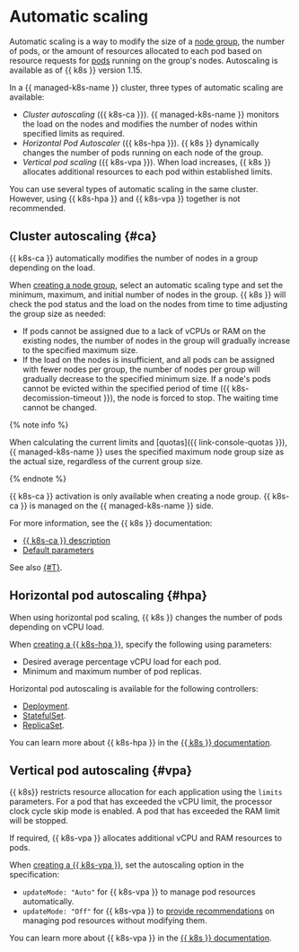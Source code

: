 # Automatic scaling

Automatic scaling is a way to modify the size of a [node group](./index.md#node-group), the number of pods, or the amount of resources allocated to each pod based on resource requests for [pods](./index.md#pod) running on the group's nodes. Autoscaling is available as of {{ k8s }} version 1.15.

In a {{ managed-k8s-name }} cluster, three types of automatic scaling are available:
* _Cluster autoscaling_ ({{ k8s-ca }}). {{ managed-k8s-name }} monitors the load on the nodes and modifies the number of nodes within specified limits as required.
* _Horizontal Pod Autoscaler_ ({{ k8s-hpa }}). {{ k8s }} dynamically changes the number of pods running on each node of the group.
* _Vertical pod scaling_ ({{ k8s-vpa }}). When load increases, {{ k8s }} allocates additional resources to each pod within established limits.

You can use several types of automatic scaling in the same cluster. However, using {{ k8s-hpa }} and {{ k8s-vpa }} together is not recommended.

## Cluster autoscaling {#ca}

{{ k8s-ca }} automatically modifies the number of nodes in a group depending on the load.

When [creating a node group](../operations/node-group/node-group-create.md), select an automatic scaling type and set the minimum, maximum, and initial number of nodes in the group. {{ k8s }} will check the pod status and the load on the nodes from time to time adjusting the group size as needed:
* If pods cannot be assigned due to a lack of vCPUs or RAM on the existing nodes, the number of nodes in the group will gradually increase to the specified maximum size.
* If the load on the nodes is insufficient, and all pods can be assigned with fewer nodes per group, the number of nodes per group will gradually decrease to the specified minimum size. If a node's pods cannot be evicted within the specified period of time ({{ k8s-decomission-timeout }}), the node is forced to stop. The waiting time cannot be changed.

{% note info %}

When calculating the current limits and [quotas]({{ link-console-quotas }}), {{ managed-k8s-name }} uses the specified maximum node group size as the actual size, regardless of the current group size.

{% endnote %}

{{ k8s-ca }} activation is only available when creating a node group. {{ k8s-ca }} is managed on the {{ managed-k8s-name }} side.

For more information, see the {{ k8s }} documentation:

* [{{ k8s-ca }} description](https://github.com/kubernetes/autoscaler/tree/master/cluster-autoscaler)
* [Default parameters](https://github.com/kubernetes/autoscaler/blob/c6b754c359a8563050933a590f9a5dece823c836/cluster-autoscaler/FAQ.md#what-are-the-parameters-to-ca)

See also [{#T}](../qa/cluster-autoscaler.md).

## Horizontal pod autoscaling {#hpa}

When using horizontal pod scaling, {{ k8s }} changes the number of pods depending on vCPU load.

When [creating a {{ k8s-hpa }}](../operations/autoscale.md#hpa), specify the following using parameters:
* Desired average percentage vCPU load for each pod.
* Minimum and maximum number of pod replicas.

Horizontal pod autoscaling is available for the following controllers:
* [Deployment](https://kubernetes.io/docs/concepts/workloads/controllers/deployment/).
* [StatefulSet](https://kubernetes.io/docs/concepts/workloads/controllers/statefulset/).
* [ReplicaSet](https://kubernetes.io/docs/concepts/workloads/controllers/replicaset/).

You can learn more about {{ k8s-hpa }} in the [{{ k8s }} documentation](https://kubernetes.io/docs/tasks/run-application/horizontal-pod-autoscale/).

## Vertical pod autoscaling {#vpa}

{{ k8s}} restricts resource allocation for each application using the `limits` parameters. For a pod that has exceeded the vCPU limit, the processor clock cycle skip mode is enabled. A pod that has exceeded the RAM limit will be stopped.

If required, {{ k8s-vpa }} allocates additional vCPU and RAM resources to pods.

When [creating a {{ k8s-vpa }}](../operations/autoscale.md#vpa), set the autoscaling option in the specification:
* `updateMode: "Auto"` for {{ k8s-vpa }} to manage pod resources automatically.
* `updateMode: "Off"` for {{ k8s-vpa }} to [provide recommendations](https://github.com/kubernetes/autoscaler/tree/master/vertical-pod-autoscaler#quick-start) on managing pod resources without modifying them.

You can learn more about {{ k8s-vpa }} in the [{{ k8s }} documentation](https://github.com/kubernetes/autoscaler/tree/master/vertical-pod-autoscaler).